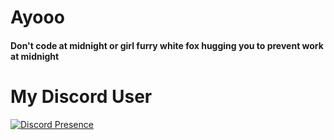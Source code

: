 # Ayooo
<h4>Don't code at midnight or girl furry white fox hugging you to prevent work at midnight</h4>

# My Discord User

[![Discord Presence](https://lanyard.cnrad.dev/api/1031449903085400106)](https://discord.com/users/1031449903085400106)
